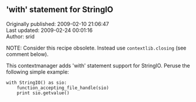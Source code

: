 ## 'with' statement for StringIO  
Originally published: 2009-02-10 21:06:47  
Last updated: 2009-02-24 00:01:16  
Author: srid   
  
NOTE: Consider this recipe obsolete. Instead use `contextlib.closing` (see comment below).

This contextmanager adds 'with' statement support for StringIO. Peruse the following simple example:

    with StringIO() as sio:
        function_accepting_file_handle(sio)
        print sio.getvalue()

